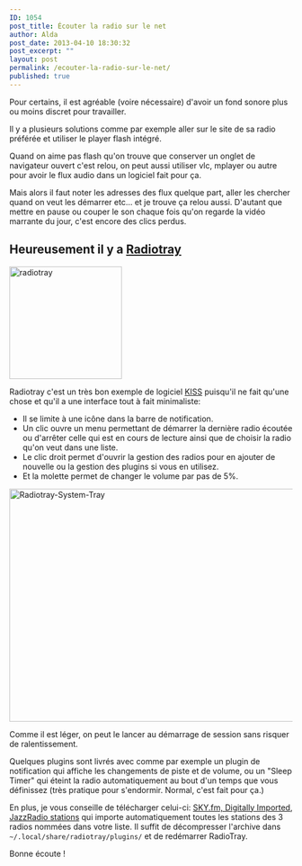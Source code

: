 ```yaml
---
ID: 1054
post_title: Écouter la radio sur le net
author: Alda
post_date: 2013-04-10 18:30:32
post_excerpt: ""
layout: post
permalink: /ecouter-la-radio-sur-le-net/
published: true
---
```

<p>Pour certains, il est agréable (voire nécessaire) d'avoir un fond sonore plus ou moins discret pour travailler.</p>

<p>Il y a plusieurs solutions comme par exemple aller sur le site de sa radio préférée et utiliser le player flash intégré.</p>

<p>Quand on aime pas flash qu'on trouve que conserver un onglet de navigateur ouvert c'est relou, on peut aussi utiliser vlc, mplayer ou autre pour avoir le flux audio dans un logiciel fait pour ça.</p>

<p>Mais alors il faut noter les adresses des flux quelque part, aller les chercher quand on veut les démarrer etc… et je trouve ça relou aussi. D'autant que mettre en pause ou couper le son chaque fois qu'on regarde la vidéo marrante du jour, c'est encore des clics perdus.</p>

<h2>Heureusement il y a <a href="http://radiotray.sourceforge.net/">Radiotray</a></h2>

<p><img src="https://aldarone.fr/assets/radiotray-200x200.png" alt="radiotray" width="200" height="200" class="alignright size-thumbnail wp-image-1057" /></p>

<p>Radiotray c'est un très bon exemple de logiciel <a href="https://fr.wikipedia.org/wiki/Keep_it_Simple,_Stupid">KISS</a> puisqu'il ne fait qu'une chose et qu'il a une interface tout à fait minimaliste:</p>

<ul>
<li>Il se limite à une icône dans la barre de notification.</li>
<li>Un clic ouvre un menu permettant de démarrer la dernière radio écoutée ou d'arrêter celle qui est en cours de lecture ainsi que de choisir la radio qu'on veut dans une liste.</li>
<li>Le clic droit permet d'ouvrir la gestion des radios pour en ajouter de nouvelle ou la gestion des plugins si vous en utilisez.</li>
<li>Et la molette permet de changer le volume par pas de 5%.</li>
</ul>

<p><a href="https://aldarone.fr/wp-content/uploads/2013/04/Radiotray-System-Tray.png"><img src="https://aldarone.fr/wp-content/uploads/2013/04/Radiotray-System-Tray.png" alt="Radiotray-System-Tray" width="592" height="414" class="aligncenter size-full wp-image-1065" /></a></p>

<p>Comme il est léger, on peut le lancer au démarrage de session sans risquer de ralentissement.</p>

<p>Quelques plugins sont livrés avec comme par exemple un plugin de notification qui affiche les changements de piste et de volume, ou un "Sleep Timer" qui éteint la radio automatiquement au bout d'un temps que vous définissez (très pratique pour s'endormir. Normal, c'est fait pour ça.)</p>

<p>En plus, je vous conseille de télécharger celui-ci: <a href="https://bitbucket.org/carlmig/radio-tray/issue/140/bookmarks-for-skyfm-digitally-imported-and">SKY.fm, Digitally Imported, JazzRadio stations</a> qui importe automatiquement toutes les stations des 3 radios nommées dans votre liste. Il suffit de décompresser l'archive dans <code>~/.local/share/radiotray/plugins/</code> et de redémarrer RadioTray.</p>

<p>Bonne écoute !</p>